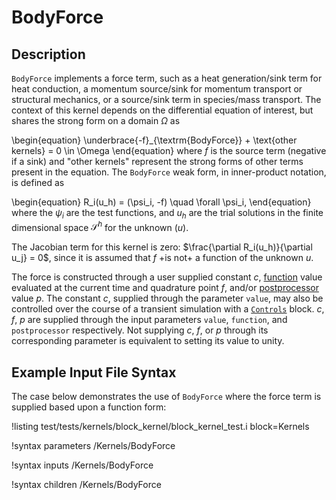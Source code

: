 # BodyForce

## Description

`BodyForce` implements a force term, such as a heat generation/sink term for heat
conduction, a momentum source/sink for momentum transport or structural mechanics, or
a source/sink term in species/mass transport. The context of this kernel depends
on the differential equation of interest, but shares the strong form on a domain
$\Omega$ as

\begin{equation}
\underbrace{-f}_{\textrm{BodyForce}} + \text{other kernels} = 0 \in \Omega
\end{equation}
where $f$ is the source term (negative if a sink) and "other kernels"
represent the strong forms of other terms present in the equation. The `BodyForce`
weak form, in inner-product notation, is defined as

\begin{equation}
R_i(u_h) = (\psi_i, -f) \quad \forall \psi_i,
\end{equation}
where the $\psi_i$ are the test functions, and $u_h$ are the trial solutions in
the finite dimensional space $\mathcal{S}^h$ for the unknown ($u$).

The Jacobian term for this kernel is zero: $\frac{\partial R_i(u_h)}{\partial u_j} = 0$, since
it is assumed that $f$ +is not+ a function of the unknown $u$.

The force is constructed through a user supplied constant $c$,
[function](/Functions/index.md) value evaluated at the current time and
quadrature point $f$, and/or [postprocessor](/Postprocessors/index.md)
value $p$. The constant $c$, supplied through the parameter `value`, may also be
controlled over the course of a transient simulation with a
[`Controls`](/Controls/index.md) block.  $c$, $f$, $p$ are supplied
through the input parameters `value`, `function`, and `postprocessor`
respectively. Not supplying $c$, $f$, or $p$ through its corresponding
parameter is equivalent to setting its value to unity.

## Example Input File Syntax

The case below demonstrates the use of `BodyForce` where the force term is
supplied based upon a function form:

!listing test/tests/kernels/block_kernel/block_kernel_test.i block=Kernels

!syntax parameters /Kernels/BodyForce

!syntax inputs /Kernels/BodyForce

!syntax children /Kernels/BodyForce
